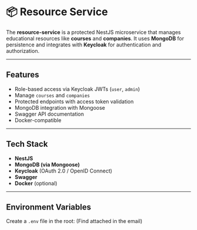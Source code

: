 # 📦 Resource Service

The **resource-service** is a protected NestJS microservice that manages educational resources like **courses** and **companies**. It uses **MongoDB** for persistence and integrates with **Keycloak** for authentication and authorization.

---

## Features

- Role-based access via Keycloak JWTs (`user`, `admin`)
- Manage `courses` and `companies`
- Protected endpoints with access token validation
- MongoDB integration with Mongoose
- Swagger API documentation
- Docker-compatible

---

## Tech Stack

- **NestJS**
- **MongoDB (via Mongoose)**
- **Keycloak** (OAuth 2.0 / OpenID Connect)
- **Swagger**
- **Docker** (optional)

---

## Environment Variables

Create a `.env` file in the root: (Find attached in the email)
